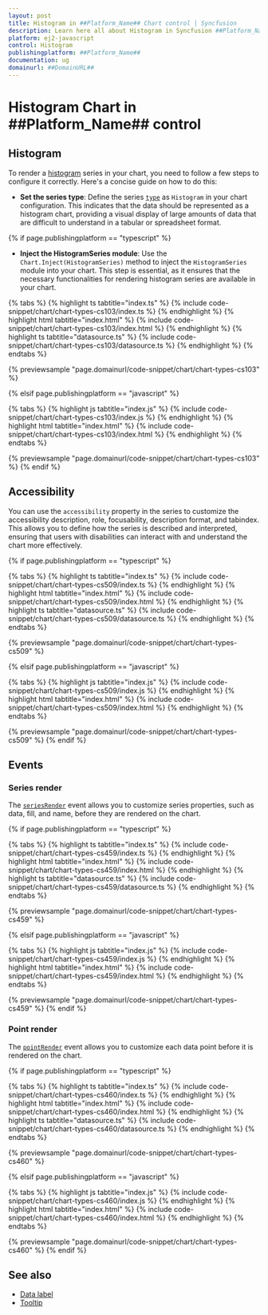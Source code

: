 ```yaml
---
layout: post
title: Histogram in ##Platform_Name## Chart control | Syncfusion
description: Learn here all about Histogram in Syncfusion ##Platform_Name## Chart control of Syncfusion Essential JS 2 and more.
platform: ej2-javascript
control: Histogram 
publishingplatform: ##Platform_Name##
documentation: ug
domainurl: ##DomainURL##
---
```


# Histogram Chart in ##Platform_Name## control

## Histogram

To render a [histogram](https://www.syncfusion.com/javascript-ui-controls/js-charts/chart-types/histogram-chart) series in your chart, you need to follow a few steps to configure it correctly. Here's a concise guide on how to do this:
 
* **Set the series type**: Define the series [`type`](../../api/chart/series/#type) as `Histogram` in your chart configuration. This indicates that the data should be represented as a histogram chart, providing a visual display of large amounts of data that are difficult to understand in a tabular or spreadsheet format.

{% if page.publishingplatform == "typescript" %}

* **Inject the HistogramSeries module**: Use the `Chart.Inject(HistogramSeries)` method to inject the `HistogramSeries` module into your chart. This step is essential, as it ensures that the necessary functionalities for rendering histogram series are available in your chart.

{% tabs %}
{% highlight ts tabtitle="index.ts" %}
{% include code-snippet/chart/chart-types-cs103/index.ts %}
{% endhighlight %}
{% highlight html tabtitle="index.html" %}
{% include code-snippet/chart/chart-types-cs103/index.html %}
{% endhighlight %}
{% highlight ts tabtitle="datasource.ts" %}
{% include code-snippet/chart/chart-types-cs103/datasource.ts %}
{% endhighlight %}
{% endtabs %}
        
{% previewsample "page.domainurl/code-snippet/chart/chart-types-cs103" %}

{% elsif page.publishingplatform == "javascript" %}

{% tabs %}
{% highlight js tabtitle="index.js" %}
{% include code-snippet/chart/chart-types-cs103/index.js %}
{% endhighlight %}
{% highlight html tabtitle="index.html" %}
{% include code-snippet/chart/chart-types-cs103/index.html %}
{% endhighlight %}
{% endtabs %}

{% previewsample "page.domainurl/code-snippet/chart/chart-types-cs103" %}
{% endif %}

## Accessibility

You can use the `accessibility` property in the series to customize the accessibility description, role, focusability, description format, and tabindex. This allows you to define how the series is described and interpreted, ensuring that users with disabilities can interact with and understand the chart more effectively.

{% if page.publishingplatform == "typescript" %}

{% tabs %}
{% highlight ts tabtitle="index.ts" %}
{% include code-snippet/chart/chart-types-cs509/index.ts %}
{% endhighlight %}
{% highlight html tabtitle="index.html" %}
{% include code-snippet/chart/chart-types-cs509/index.html %}
{% endhighlight %}
{% highlight ts tabtitle="datasource.ts" %}
{% include code-snippet/chart/chart-types-cs509/datasource.ts %}
{% endhighlight %}
{% endtabs %}
        
{% previewsample "page.domainurl/code-snippet/chart/chart-types-cs509" %}

{% elsif page.publishingplatform == "javascript" %}

{% tabs %}
{% highlight js tabtitle="index.js" %}
{% include code-snippet/chart/chart-types-cs509/index.js %}
{% endhighlight %}
{% highlight html tabtitle="index.html" %}
{% include code-snippet/chart/chart-types-cs509/index.html %}
{% endhighlight %}
{% endtabs %}

{% previewsample "page.domainurl/code-snippet/chart/chart-types-cs509" %}
{% endif %}

## Events

### Series render

The [`seriesRender`](../../api/chart#seriesrender) event allows you to customize series properties, such as data, fill, and name, before they are rendered on the chart.

{% if page.publishingplatform == "typescript" %}

{% tabs %}
{% highlight ts tabtitle="index.ts" %}
{% include code-snippet/chart/chart-types-cs459/index.ts %}
{% endhighlight %}
{% highlight html tabtitle="index.html" %}
{% include code-snippet/chart/chart-types-cs459/index.html %}
{% endhighlight %}
{% highlight ts tabtitle="datasource.ts" %}
{% include code-snippet/chart/chart-types-cs459/datasource.ts %}
{% endhighlight %}
{% endtabs %}
        
{% previewsample "page.domainurl/code-snippet/chart/chart-types-cs459" %}

{% elsif page.publishingplatform == "javascript" %}

{% tabs %}
{% highlight js tabtitle="index.js" %}
{% include code-snippet/chart/chart-types-cs459/index.js %}
{% endhighlight %}
{% highlight html tabtitle="index.html" %}
{% include code-snippet/chart/chart-types-cs459/index.html %}
{% endhighlight %}
{% endtabs %}

{% previewsample "page.domainurl/code-snippet/chart/chart-types-cs459" %}
{% endif %}

### Point render

The [`pointRender`](../../api/chart#pointrender) event allows you to customize each data point before it is rendered on the chart.

{% if page.publishingplatform == "typescript" %}

{% tabs %}
{% highlight ts tabtitle="index.ts" %}
{% include code-snippet/chart/chart-types-cs460/index.ts %}
{% endhighlight %}
{% highlight html tabtitle="index.html" %}
{% include code-snippet/chart/chart-types-cs460/index.html %}
{% endhighlight %}
{% highlight ts tabtitle="datasource.ts" %}
{% include code-snippet/chart/chart-types-cs460/datasource.ts %}
{% endhighlight %}
{% endtabs %}
        
{% previewsample "page.domainurl/code-snippet/chart/chart-types-cs460" %}

{% elsif page.publishingplatform == "javascript" %}

{% tabs %}
{% highlight js tabtitle="index.js" %}
{% include code-snippet/chart/chart-types-cs460/index.js %}
{% endhighlight %}
{% highlight html tabtitle="index.html" %}
{% include code-snippet/chart/chart-types-cs460/index.html %}
{% endhighlight %}
{% endtabs %}

{% previewsample "page.domainurl/code-snippet/chart/chart-types-cs460" %}
{% endif %}

## See also

* [Data label](../data-labels/)
* [Tooltip](../tool-tip/)